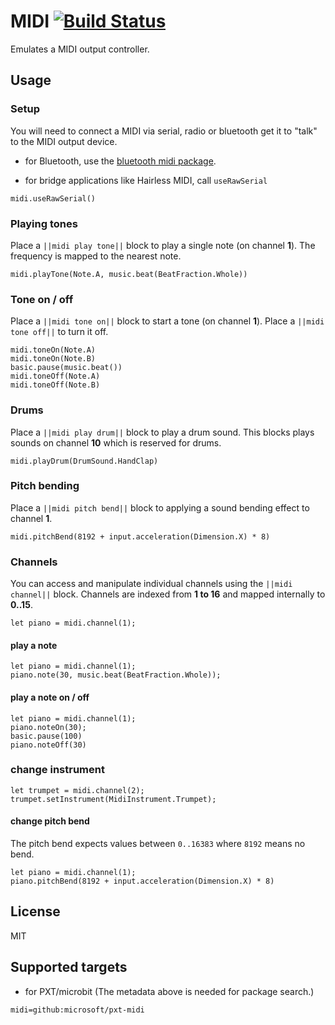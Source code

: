 # MIDI [![Build Status](https://travis-ci.org/Microsoft/pxt-midi.svg?branch=master)](https://travis-ci.org/Microsoft/pxt-midi)

Emulates a MIDI output controller.

## Usage

### Setup

You will need to connect a MIDI via serial, radio or bluetooth get it to "talk" to the MIDI output device.

* for Bluetooth, use the [bluetooth midi package](https://pxt.microbit.org/pkg/microsoft/pxt-bluetooth-midi).

* for bridge applications like Hairless MIDI, call ``useRawSerial``

```block
midi.useRawSerial()
```

### Playing tones

Place a ``||midi play tone||`` block to play a single note (on channel **1**). 
The frequency is mapped to the nearest note.

```block
midi.playTone(Note.A, music.beat(BeatFraction.Whole))
```

### Tone on / off

Place a ``||midi tone on||`` block to start a tone (on channel **1**).
Place a ``||midi tone off||`` to turn it off.

```block
midi.toneOn(Note.A)
midi.toneOn(Note.B)
basic.pause(music.beat())
midi.toneOff(Note.A)
midi.toneOff(Note.B)
```

### Drums

Place a ``||midi play drum||`` block to play a drum sound. This blocks plays sounds on channel **10** which is reserved for drums.

```block
midi.playDrum(DrumSound.HandClap)
```

### Pitch bending

Place a ``||midi pitch bend||`` block to applying a sound bending effect to channel **1**.

```block
midi.pitchBend(8192 + input.acceleration(Dimension.X) * 8)
```

### Channels

You can access and manipulate individual channels using the ``||midi channel||`` block.
Channels are indexed from **1 to 16** and mapped internally to **0..15**.

```block
let piano = midi.channel(1);
```

#### play a note

```block
let piano = midi.channel(1);
piano.note(30, music.beat(BeatFraction.Whole));
```

#### play a note on / off

```block
let piano = midi.channel(1);
piano.noteOn(30);
basic.pause(100)
piano.noteOff(30)
```

### change instrument

```block
let trumpet = midi.channel(2);
trumpet.setInstrument(MidiInstrument.Trumpet);
```

#### change pitch bend

The pitch bend expects values between ``0..16383`` where ``8192`` means no bend.

```block
let piano = midi.channel(1);
piano.pitchBend(8192 + input.acceleration(Dimension.X) * 8)
```
## License

MIT

## Supported targets

* for PXT/microbit
(The metadata above is needed for package search.)

```package
midi=github:microsoft/pxt-midi
```